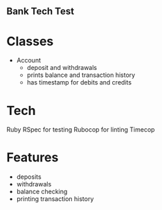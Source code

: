## Bank Tech Test

# Classes

- Account
  - deposit and withdrawals
  - prints balance and transaction history
  - has timestamp for debits and credits

# Tech

Ruby
RSpec for testing
Rubocop for linting
Timecop 

# Features

- deposits
- withdrawals
- balance checking
- printing transaction history
